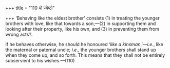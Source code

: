 +++
title = "110 यो ज्येष्ठो"

+++
‘Behaving like the eldest brother’ consists (1) in treating the younger
brothers with love, like that towards a son,—(2) in supporting them and
looking after their property, like his own, and (3) in preventing them
from wrong acts?.

If he behaves otherwise, he should he honoured ‘*like a
kinsman*,’—*i.e*., like the maternal or paternal uncle; *i.e*., the
younger brothers shall stand up when they come up, and so forth. This
means that they shall not be entirely subservient to his wishes.—(110)


